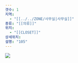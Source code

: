 ```yaml
---
갯수: 1
지역:
  - "[[../../ZONE/사무실|사무실]]"
종류: "[[의류]]"
위치:
  - "[[CLOSET]]"
상세위치: 
설명: "105"
---
```



![](http://192.168.50.22/devices/250315_IMG_0027.jpg)
